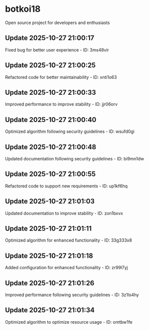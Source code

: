 # botkoi18
Open source project for developers and enthusiasts

## Update 2025-10-27 21:00:17
Fixed bug for better user experience - ID: 3ms48vir


## Update 2025-10-27 21:00:25
Refactored code for better maintainability - ID: xnti1o63


## Update 2025-10-27 21:00:33
Improved performance to improve stability - ID: jjr06orv


## Update 2025-10-27 21:00:40
Optimized algorithm following security guidelines - ID: wsufd0gi


## Update 2025-10-27 21:00:48
Updated documentation following security guidelines - ID: bi9mn1dw


## Update 2025-10-27 21:00:55
Refactored code to support new requirements - ID: up1kf6hq


## Update 2025-10-27 21:01:03
Updated documentation to improve stability - ID: zon1bxvx


## Update 2025-10-27 21:01:11
Optimized algorithm for enhanced functionality - ID: 33g333x8


## Update 2025-10-27 21:01:18
Added configuration for enhanced functionality - ID: zr99l7yj


## Update 2025-10-27 21:01:26
Improved performance following security guidelines - ID: 3z1ls4hy


## Update 2025-10-27 21:01:34
Optimized algorithm to optimize resource usage - ID: omtbw1fe

